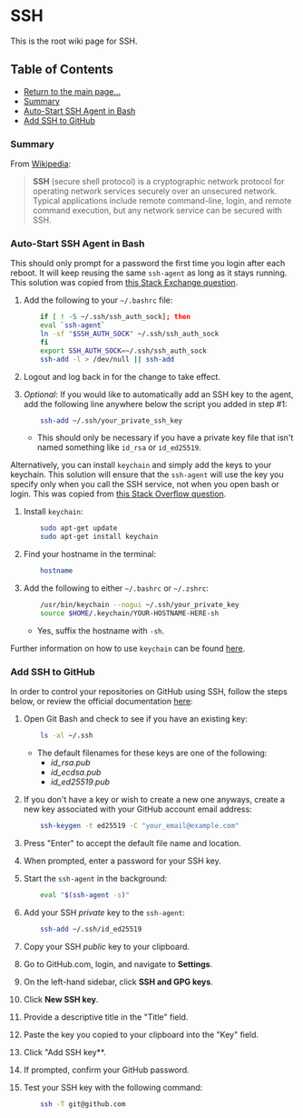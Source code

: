 # SSH

This is the root wiki page for SSH.

## Table of Contents

* [Return to the main page...](../../README.md)
* [Summary](#summary)
* [Auto-Start SSH Agent in Bash](#auto-start-ssh-agent-in-bash)
* [Add SSH to GitHub](#add-ssh-to-github)

### Summary

From [Wikipedia](https://en.wikipedia.org/wiki/Secure_Shell_Protocol):

> **SSH** (secure shell protocol) is a cryptographic network protocol for operating network services securely over an unsecured network. Typical applications include remote command-line, login, and remote command execution, but any network service can be secured with SSH.

### Auto-Start SSH Agent in Bash

This should only prompt for a password the first time you login after each reboot. It will keep reusing the same `ssh-agent` as long as it stays running. This solution was copied from [this Stack Exchange question](https://unix.stackexchange.com/questions/90853/how-can-i-run-ssh-add-automatically-without-a-password-prompt).

 1. Add the following to your `~/.bashrc` file:

    ```bash
        if [ ! -S ~/.ssh/ssh_auth_sock]; then
        eval `ssh-agent`
        ln -sf "$SSH_AUTH_SOCK" ~/.ssh/ssh_auth_sock
        fi
        export SSH_AUTH_SOCK=~/.ssh/ssh_auth_sock
        ssh-add -l > /dev/null || ssh-add
    ```

 2. Logout and log back in for the change to take effect.

 3. *Optional*: If you would like to automatically add an SSH key to the agent, add the following line anywhere below the script you added in step #1:

    ```bash
        ssh-add ~/.ssh/your_private_ssh_key
    ```

    * This should only be necessary if you have a private key file that isn't named something like `id_rsa` or `id_ed25519`.

Alternatively, you can install `keychain` and simply add the keys to your keychain. This solution will ensure that the `ssh-agent` will use the key you specify only when you call the SSH service, not when you open bash or login. This was copied from [this Stack Overflow question](https://stackoverflow.com/questions/52423626/remember-git-passphrase-in-wsl).

 1. Install `keychain`:

    ```bash
        sudo apt-get update
        sudo apt-get install keychain
    ```

 2. Find your hostname in the terminal:

    ```bash
        hostname
    ```

 3. Add the following to either `~/.bashrc` or `~/.zshrc`:

    ```bash
        /usr/bin/keychain --nogui ~/.ssh/your_private_key
        source $HOME/.keychain/YOUR-HOSTNAME-HERE-sh
    ```

    * Yes, suffix the hostname with `-sh`.

Further information on how to use `keychain` can be found [here](https://www.cyberciti.biz/faq/ssh-passwordless-login-with-keychain-for-scripts/).

### Add SSH to GitHub

In order to control your repositories on GitHub using SSH, follow the steps below, or review the official documentation [here](https://docs.github.com/en/github/authenticating-to-github/connecting-to-github-with-ssh):

1. Open Git Bash and check to see if you have an existing key:

    ```bash
        ls -al ~/.ssh
    ```

    * The default filenames for these keys are one of the following:
        * *id_rsa.pub*
        * *id_ecdsa.pub*
        * *id_ed25519.pub*

2. If you don't have a key or wish to create a new one anyways, create a new key associated with your GitHub account email address:

    ```bash
        ssh-keygen -t ed25519 -C "your_email@example.com"
    ```

3. Press "Enter" to accept the default file name and location.

4. When prompted, enter a password for your SSH key.

5. Start the `ssh-agent` in the background:

    ```bash
        eval "$(ssh-agent -s)"
    ```

6. Add your SSH *private* key to the `ssh-agent`:

    ```bash
        ssh-add ~/.ssh/id_ed25519
    ```

7. Copy your SSH *public* key to your clipboard.

8. Go to GitHub.com, login, and navigate to **Settings**.

9. On the left-hand sidebar, click **SSH and GPG keys**.

10. Click **New SSH key**.

11. Provide a descriptive title in the "Title" field.

12. Paste the key you copied to your clipboard into the "Key" field.

13. Click "Add SSH key**.

14. If prompted, confirm your GitHub password.

15. Test your SSH key with the following command:

    ```bash
        ssh -T git@github.com
    ```
